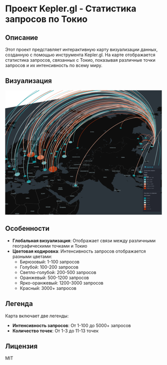# Проект Kepler.gl - Статистика запросов по Токио

## Описание

Этот проект представляет интерактивную карту визуализации данных, созданную с помощью инструмента Kepler.gl. На карте отображается статистика запросов, связанных с Токио, показывая различные точки запросов и их интенсивность по всему миру.

## Визуализация

![Демонстрация Kepler.gl - статистика запросов по Токио](kepler.gl.png)

## Особенности

- **Глобальная визуализация**: Отображает связи между различными географическими точками и Токио
- **Цветовая кодировка**: Интенсивность запросов отображается разными цветами:
  - Бирюзовый: 1-100 запросов
  - Голубой: 100-200 запросов
  - Светло-голубой: 200-500 запросов
  - Оранжевый: 500-1200 запросов
  - Ярко-оранжевый: 1200-3000 запросов
  - Красный: 3000+ запросов

## Легенда

Карта включает две легенды:
- **Интенсивность запросов**: От 1-100 до 5000+ запросов
- **Количество точек**: От 1-3 до 11-13 точек

## Лицензия

MIT